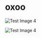 # oxoo
![Test Image 4](https://github.com/lucifernipun22/oxoo/blob/main/image1.png.jpeg)

![Test Image 4](https://github.com/lucifernipun22/oxoo/blob/main/image2.png.jpeg)
